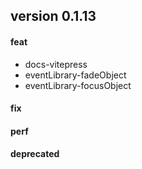 ## version 0.1.13

#### feat

- docs-vitepress
- eventLibrary-fadeObject
- eventLibrary-focusObject

#### fix

#### perf

#### deprecated
